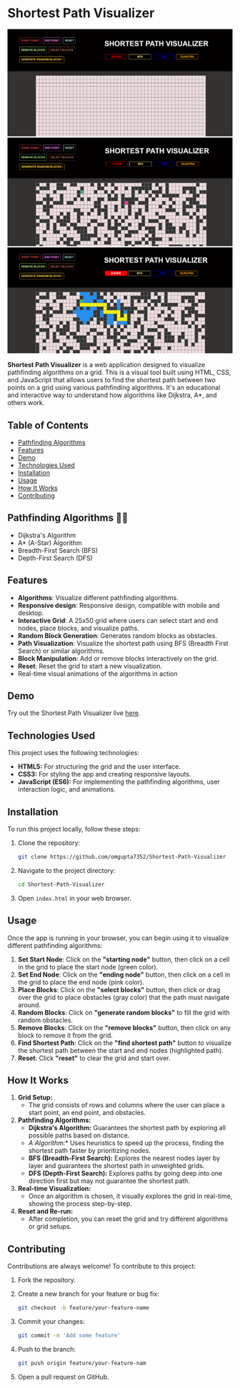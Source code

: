 # Shortest Path Visualizer

![SHORTEST PATH VISUALIZER](path1.png)
![](path4.png)
![](path3.png)

**Shortest Path  Visualizer** is a web application designed to visualize pathfinding algorithms on a grid. This is a visual tool built using HTML, CSS, and JavaScript that allows users to find the shortest path between two points on a grid using various pathfinding algorithms. It's an educational and interactive way to understand how algorithms like Dijkstra, A*, and others work.

## Table of Contents
- [Pathfinding Algorithms](#pathfinding-algorithms)
- [Features](#features)
- [Demo](#demo)
- [Technologies Used](#technologies-used)
- [Installation](#installation)
- [Usage](#usage)
- [How It Works](#how-it-works)
- [Contributing](#contributing)

## Pathfinding Algorithms :technologist:

- Dijkstra's Algorithm
- A* (A-Star) Algorithm
- Breadth-First Search (BFS)
- Depth-First Search (DFS)

## Features

- **Algorithms**: Visualize different pathfinding algorithms.
- **Responsive design**: Responsive design, compatible with mobile and desktop.
- **Interactive Grid**: A 25x50 grid where users can select start and end nodes, place blocks, and visualize paths.
- **Random Block Generation**: Generates random blocks as obstacles.
- **Path Visualization**: Visualize the shortest path using BFS (Breadth First Search) or similar algorithms.
- **Block Manipulation**: Add or remove blocks interactively on the grid.
- **Reset**: Reset the grid to start a new visualization.
- Real-time visual animations of the algorithms in action

## Demo

Try out the Shortest Path Visualizer live [here](https://shortestpathvisual.netlify.app/).

## Technologies Used

This project uses the following technologies:

- **HTML5:** For structuring the grid and the user interface.
- **CSS3:** For styling the app and creating responsive layouts.
- **JavaScript (ES6):** For implementing the pathfinding algorithms, user interaction logic, and animations.

## Installation

To run this project locally, follow these steps:

1. Clone the repository:

    ```bash
    git clone https://github.com/omgupta7352/Shortest-Path-Visualizer
    ```

2. Navigate to the project directory:

    ```bash
    cd Shortest-Path-Visualizer
    ```

3. Open `index.html` in your web browser.

## Usage

Once the app is running in your browser, you can begin using it to visualize different pathfinding algorithms:

1. **Set Start Node**: Click on the **"starting node"** button, then click on a cell in the grid to place the start node (green color).
2. **Set End Node**: Click on the **"ending node"** button, then click on a cell in the grid to place the end node (pink color).
3. **Place Blocks**: Click on the **"select blocks"** button, then click or drag over the grid to place obstacles (gray color) that the path must navigate around.
4. **Random Blocks**: Click on **"generate random blocks"** to fill the grid with random obstacles.
5. **Remove Blocks**: Click on the **"remove blocks"** button, then click on any block to remove it from the grid.
7. **Find Shortest Path**: Click on the **"find shortest path"** button to visualize the shortest path between the start and end nodes (highlighted path).
8. **Reset**: Click **"reset"** to clear the grid and start over.

## How It Works

1. **Grid Setup:** 
   - The grid consists of rows and columns where the user can place a start point, an end point, and obstacles.
2. **Pathfinding Algorithms:**
   - **Dijkstra's Algorithm:** Guarantees the shortest path by exploring all possible paths based on distance.
   - **A* Algorithm:** Uses heuristics to speed up the process, finding the shortest path faster by prioritizing nodes.
   - **BFS (Breadth-First Search):** Explores the nearest nodes layer by layer and guarantees the shortest path in unweighted grids.
   - **DFS (Depth-First Search):** Explores paths by going deep into one direction first but may not guarantee the shortest path.
3. **Real-time Visualization:**
   - Once an algorithm is chosen, it visually explores the grid in real-time, showing the process step-by-step.
4. **Reset and Re-run:** 
   - After completion, you can reset the grid and try different algorithms or grid setups.

## Contributing

Contributions are always welcome! To contribute to this project:

1. Fork the repository.
2. Create a new branch for your feature or bug fix:

    ```bash
    git checkout -b feature/your-feature-name
    ```

3. Commit your changes:

    ```bash
    git commit -m 'Add some feature'
    ```

4. Push to the branch:

    ```bash
    git push origin feature/your-feature-nam
    
5. Open a pull request on GitHub.
